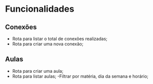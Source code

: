 # Funcionalidades

## Conexões
  - Rota para listar o total de conexões realizadas;
  - Rota para criar uma nova conexão;
  
## Aulas
  - Rota para criar uma aula;
  - Rota para listar aulas;
    -Filtrar por matéria, dia da semana e horário;